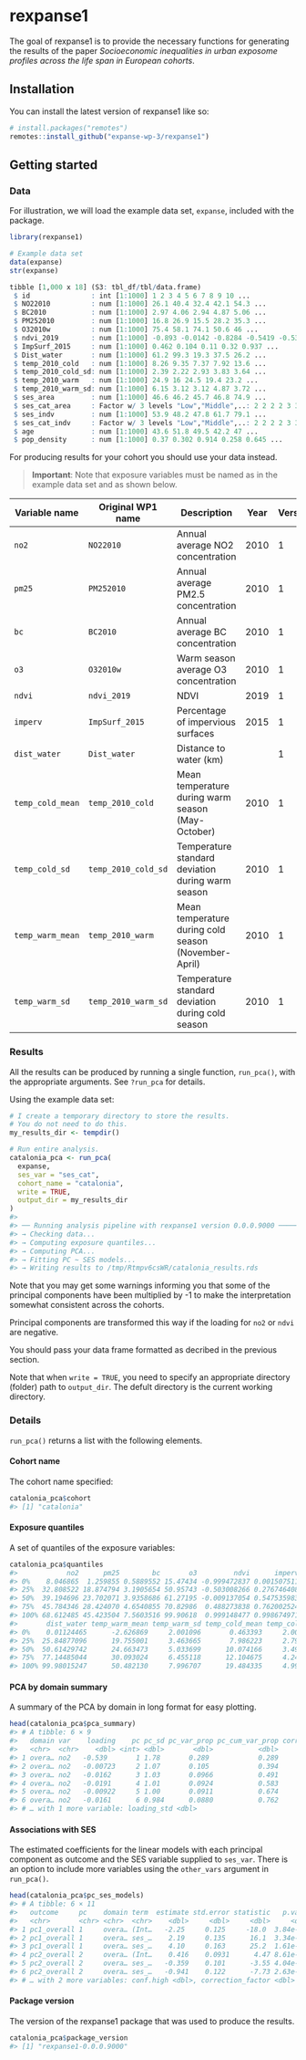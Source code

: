 
<!-- README.md is generated from README.Rmd. Please edit that file -->

# rexpanse1

<!-- badges: start -->

<!-- badges: end -->

The goal of rexpanse1 is to provide the necessary functions for
generating the results of the paper *Socioeconomic inequalities in urban
exposome profiles across the life span in European cohorts*.

## Installation

You can install the latest version of rexpanse1 like so:

``` r
# install.packages("remotes")
remotes::install_github("expanse-wp-3/rexpanse1")
```

## Getting started

### Data

For illustration, we will load the example data set, `expanse`, included
with the package.

``` r
library(rexpanse1)

# Example data set
data(expanse)
str(expanse)

tibble [1,000 x 18] (S3: tbl_df/tbl/data.frame)
 $ id               : int [1:1000] 1 2 3 4 5 6 7 8 9 10 ...
 $ NO22010          : num [1:1000] 26.1 40.4 32.4 42.1 54.3 ...
 $ BC2010           : num [1:1000] 2.97 4.06 2.94 4.87 5.06 ...
 $ PM252010         : num [1:1000] 16.8 26.9 15.5 28.2 35.3 ...
 $ O32010w          : num [1:1000] 75.4 58.1 74.1 50.6 46 ...
 $ ndvi_2019        : num [1:1000] -0.893 -0.0142 -0.8284 -0.5419 -0.5357 ...
 $ ImpSurf_2015     : num [1:1000] 0.462 0.104 0.11 0.32 0.937 ...
 $ Dist_water       : num [1:1000] 61.2 99.3 19.3 37.5 26.2 ...
 $ temp_2010_cold   : num [1:1000] 8.26 9.35 7.37 7.92 13.6 ...
 $ temp_2010_cold_sd: num [1:1000] 2.39 2.22 2.93 3.83 3.64 ...
 $ temp_2010_warm   : num [1:1000] 24.9 16 24.5 19.4 23.2 ...
 $ temp_2010_warm_sd: num [1:1000] 6.15 3.12 3.12 4.87 3.72 ...
 $ ses_area         : num [1:1000] 46.6 46.2 45.7 46.8 74.9 ...
 $ ses_cat_area     : Factor w/ 3 levels "Low","Middle",..: 2 2 2 2 3 3 2 2 2 2 ...
 $ ses_indv         : num [1:1000] 53.9 48.2 47.8 61.7 79.1 ...
 $ ses_cat_indv     : Factor w/ 3 levels "Low","Middle",..: 2 2 2 2 3 3 2 2 2 3 ...
 $ age              : num [1:1000] 43.6 51.8 49.5 42.2 47 ...
 $ pop_density      : num [1:1000] 0.37 0.302 0.914 0.258 0.645 ...
```

For producing results for your cohort you should use your data instead.

> **Important**: Note that exposure variables must be named as in the
> example data set and as shown below.

| Variable name    | Original WP1 name   | Description                                          | Year | Version |
| ---------------- | ------------------- | ---------------------------------------------------- | ---- | ------- |
| `no2`            | `NO22010`           | Annual average NO2 concentration                     | 2010 | 1       |
| `pm25`           | `PM252010`          | Annual average PM2.5 concentration                   | 2010 | 1       |
| `bc`             | `BC2010`            | Annual average BC concentration                      | 2010 | 1       |
| `o3`             | `O32010w`           | Warm season average O3 concentration                 | 2010 | 1       |
| `ndvi`           | `ndvi_2019`         | NDVI                                                 | 2019 | 1       |
| `imperv`         | `ImpSurf_2015`      | Percentage of impervious surfaces                    | 2015 | 1       |
| `dist_water`     | `Dist_water`        | Distance to water (km)                               |      | 1       |
| `temp_cold_mean` | `temp_2010_cold`    | Mean temperature during warm season (May-October)    | 2010 | 1       |
| `temp_cold_sd`   | `temp_2010_cold_sd` | Temperature standard deviation during warm season    | 2010 | 1       |
| `temp_warm_mean` | `temp_2010_warm`    | Mean temperature during cold season (November-April) | 2010 | 1       |
| `temp_warm_sd`   | `temp_2010_warm_sd` | Temperature standard deviation during cold season    | 2010 | 1       |

### Results

All the results can be produced by running a single function,
`run_pca()`, with the appropriate arguments. See `?run_pca` for details.

Using the example data set:

``` r
# I create a temporary directory to store the results.
# You do not need to do this.
my_results_dir <- tempdir()

# Run entire analysis.
catalonia_pca <- run_pca(
  expanse,
  ses_var = "ses_cat",
  cohort_name = "catalonia",
  write = TRUE,
  output_dir = my_results_dir
)
#> 
#> ── Running analysis pipeline with rexpanse1 version 0.0.0.9000 ───────────────────────────────────────────
#> → Checking data...
#> → Computing exposure quantiles...
#> → Computing PCA...
#> → Fitting PC ~ SES models...
#> → Writing results to /tmp/Rtmpv6csWR/catalonia_results.rds
```

Note that you may get some warnings informing you that some of the
principal components have been multiplied by -1 to make the
interpretation somewhat consistent across the cohorts.

Principal components are transformed this way if the loading for `no2`
or `ndvi` are negative.

You should pass your data frame formatted as decribed in the previous
section.

Note that when `write = TRUE`, you need to specify an appropriate
directory (folder) path to `output_dir`. The defult directory is the
current working directory.

### Details

`run_pca()` returns a list with the following elements.

#### Cohort name

The cohort name specified:

``` r
catalonia_pca$cohort
#> [1] "catalonia"
```

#### Exposure quantiles

A set of quantiles of the exposure variables:

``` r
catalonia_pca$quantiles
#>            no2      pm25        bc       o3         ndvi      imperv
#> 0%    8.046865  1.259855 0.5889552 15.47434 -0.999472837 0.001507511
#> 25%  32.808522 18.874794 3.1905654 50.95743 -0.503008266 0.276746408
#> 50%  39.194696 23.702071 3.9358686 61.27195 -0.009137054 0.547535983
#> 75%  45.784346 28.424070 4.6540855 70.82986  0.488273838 0.762002524
#> 100% 68.612485 45.423504 7.5603516 99.90618  0.999148477 0.998674971
#>       dist_water temp_warm_mean temp_warm_sd temp_cold_mean temp_cold_sd
#> 0%    0.01124465      -2.626869     2.001096       0.463393     2.006105
#> 25%  25.84877096      19.755001     3.463665       7.986223     2.797981
#> 50%  50.61429742      24.663473     5.033699      10.074166     3.496788
#> 75%  77.14485044      30.093024     6.455118      12.104675     4.244186
#> 100% 99.98015247      50.482130     7.996707      19.484335     4.994085
```

#### PCA by domain summary

A summary of the PCA by domain in long format for easy plotting.

``` r
head(catalonia_pca$pca_summary)
#> # A tibble: 6 × 9
#>   domain var    loading    pc pc_sd pc_var_prop pc_cum_var_prop correction_fact…
#>   <chr>  <chr>    <dbl> <int> <dbl>       <dbl>           <dbl>            <dbl>
#> 1 overa… no2   -0.539       1 1.78       0.289            0.289               -1
#> 2 overa… no2   -0.00723     2 1.07       0.105            0.394               -1
#> 3 overa… no2   -0.0162      3 1.03       0.0966           0.491               -1
#> 4 overa… no2   -0.0191      4 1.01       0.0924           0.583               -1
#> 5 overa… no2   -0.00922     5 1.00       0.0911           0.674               -1
#> 6 overa… no2   -0.0161      6 0.984      0.0880           0.762               -1
#> # … with 1 more variable: loading_std <dbl>
```

#### Associations with SES

The estimated coefficients for the linear models with each principal
component as outcome and the SES variable supplied to `ses_var`. There
is an option to include more variables using the `other_vars` argument
in `run_pca()`.

``` r
head(catalonia_pca$pc_ses_models)
#> # A tibble: 6 × 11
#>   outcome     pc    domain term  estimate std.error statistic   p.value conf.low
#>   <chr>       <chr> <chr>  <chr>    <dbl>     <dbl>     <dbl>     <dbl>    <dbl>
#> 1 pc1_overall 1     overa… (Int…   -2.25     0.125     -18.0  3.84e- 63   -2.49 
#> 2 pc1_overall 1     overa… ses_…    2.19     0.135      16.1  3.34e- 52    1.92 
#> 3 pc1_overall 1     overa… ses_…    4.10     0.163      25.2  1.61e-108    3.78 
#> 4 pc2_overall 2     overa… (Int…    0.416    0.0931      4.47 8.61e-  6    0.234
#> 5 pc2_overall 2     overa… ses_…   -0.359    0.101      -3.55 4.04e-  4   -0.557
#> 6 pc2_overall 2     overa… ses_…   -0.941    0.122      -7.73 2.63e- 14   -1.18 
#> # … with 2 more variables: conf.high <dbl>, correction_factor <dbl>
```

#### Package version

The version of the rexpanse1 package that was used to produce the
results.

``` r
catalonia_pca$package_version
#> [1] "rexpanse1-0.0.0.9000"
```
